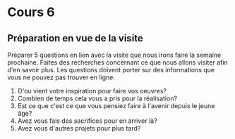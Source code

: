 # Cours 6
## Préparation en vue de la visite
Préparer 5 questions en lien avec la visite que nous irons faire la semaine prochaine. Faites des recherches concernant ce que nous allons visiter afin d'en savoir plus. Les questions doivent porter sur des informations que vous ne pouvez pas trouver en ligne. 
1. D'ou vient votre inspiration pour faire vos oeuvres?
2. Combien de temps cela vous a pris pour la réalisation?
3. Est ce que c'est ce que vous pensiez faire à l'avenir depuis le jeune âge?
4. Avez vous fais des sacrifices pour en arriver là?
5. Avez vous d'autres projets pour plus tard?

